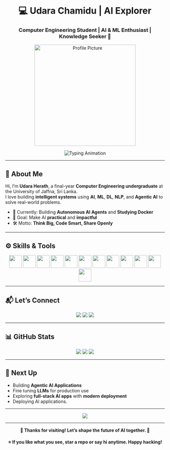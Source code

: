<!-- Dark Purple Hacker Theme -->

<h1 align="center">💻 Udara Chamidu | AI Explorer</h1>
<h3 align="center">Computer Engineering Student | AI & ML Enthusiast | Knowledge Seeker 🚀</h3>

<p align="center">
  <img src="https://github.com/user-attachments/assets/31af612b-b4c4-4174-962d-d4c603413ef2" 
       width="320" height="320" alt="Profile Picture" />
</p>

<p align="center">
  <img src="https://readme-typing-svg.demolab.com?font=Fira+Code&duration=2500&pause=1000&color=B37DF0&center=true&width=500&lines=AI+%7C+ML+%7C+DL+%7C+NLP+%7C+RAG;Building+Intelligent+Systems;Solving+Real+World+Problems" alt="Typing Animation" />
</p>

---

## 🌌 About Me

Hi, I’m **Udara Herath**, a final-year **Computer Engineering undergraduate** at the University of Jaffna, Sri Lanka.  
I love building **intelligent systems** using **AI**, **ML**, **DL**, **NLP**, and **Agentic AI** to solve real-world problems.

- 🧪 Currently: Building **Autonomous AI Agents**  and **Studying Docker**
- 🎯 Goal: Make AI **practical** and **impactful**  
- 🛠 Motto: **Think Big, Code Smart, Share Openly**

---

## ⚙️ Skills & Tools

<p align="center">
  <img src="https://skillicons.dev/icons?i=python,java,cpp,js,html,css,react,fastapi,streamlit,jupyter&theme=dark" height="40" />
  <img src="https://cdn.jsdelivr.net/gh/devicons/devicon/icons/tensorflow/tensorflow-original.svg" height="40" />
  <img src="https://cdn.jsdelivr.net/gh/devicons/devicon/icons/pytorch/pytorch-original.svg" height="40" />
  <img src="https://cdn.jsdelivr.net/gh/devicons/devicon/icons/keras/keras-original.svg" height="40" />
  <img src="https://cdn.jsdelivr.net/gh/devicons/devicon/icons/numpy/numpy-original.svg" height="40" />
  <img src="https://cdn.jsdelivr.net/gh/devicons/devicon/icons/pandas/pandas-original.svg" height="40" />
  <img src="https://cdn.jsdelivr.net/gh/devicons/devicon/icons/matplotlib/matplotlib-original.svg" height="40" />
  <img src="https://skillicons.dev/icons?i=mysql,mongodb,git,vscode&theme=dark" height="40" />
  <img src="https://cdn.jsdelivr.net/gh/devicons/devicon/icons/googlecloud/googlecloud-original.svg" height="40" />
  <img src="https://skillicons.dev/icons?i=vercel,railway&theme=dark" height="40" />
  <img src="https://cdn.jsdelivr.net/gh/devicons/devicon/icons/arduino/arduino-original.svg" height="40" />
  <img src="https://cdn.jsdelivr.net/gh/devicons/devicon/icons/matlab/matlab-original.svg" height="40" />
</p>

---

## 📬 Let’s Connect

<p align="center">
  <a href="https://www.linkedin.com/in/udara-herath-530006217"><img src="https://img.shields.io/badge/LinkedIn-5A0FC8?style=for-the-badge&logo=linkedin&logoColor=white"></a>
  <a href="mailto:chamiduudara32@gmail.com"><img src="https://img.shields.io/badge/Email-7E3FF2?style=for-the-badge&logo=gmail&logoColor=white"></a>
  <a href="https://udara-chamidu-portfolio.vercel.app"><img src="https://img.shields.io/badge/Portfolio-4B0082?style=for-the-badge&logo=firefox&logoColor=white"></a>
</p>

---

## 📊 GitHub Stats

<p align="center">
  <img src="https://github-readme-stats.vercel.app/api?username=UdaraChamidu&show_icons=true&theme=tokyonight&title_color=B37DF0&icon_color=B37DF0" />
  <img src="https://github-readme-streak-stats.herokuapp.com/?user=UdaraChamidu&theme=tokyonight&ring=B37DF0&fire=B37DF0&currStreakLabel=B37DF0" />
  <img src="https://github-readme-stats.vercel.app/api/top-langs/?username=UdaraChamidu&layout=compact&theme=tokyonight&title_color=B37DF0" />
</p>

---

## 🚀 Next Up

- Building **Agentic AI Applications**  
- Fine tuning **LLMs** for production use  
- Exploring **full-stack AI apps** with **modern deployment**
- Deploying AI applications.

---

<p align="center">
  <img src="https://readme-typing-svg.demolab.com?font=Monoton&size=28&duration=3000&pause=1000&color=B37DF0&center=true&vCenter=true&width=900&lines=Think+Big.;Code+Hard.;Build+with+Purpose."/>
</p>

---

<p align="center">
  <strong>💜 Thanks for visiting! Let’s shape the future of AI together. 🤝</strong>
</p>

<h4 align="center">⭐ If you like what you see, star a repo or say hi anytime. Happy hacking!</h4>
